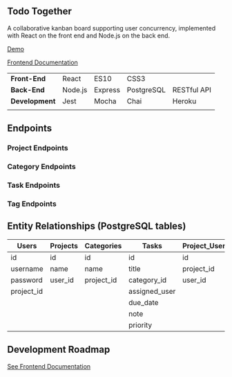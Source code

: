 ## Todo Together

A collaborative kanban board supporting user concurrency, implemented with React on the front end and Node.js on the back end.

[Demo](https://we-do.pmnord.now.sh/)

[Frontend Documentation](https://github.com/pmnord/todo-management-react-capstone-client)

| | | | | |
|-|-|-|-|-|
|**Front-End**|React|ES10|CSS3||
|**Back-End**|Node.js|Express|PostgreSQL|RESTful API|
|**Development**|Jest|Mocha|Chai|Heroku|Zeit|
| | | | | |

## Endpoints

### Project Endpoints

### Category Endpoints

### Task Endpoints

### Tag Endpoints

## Entity Relationships (PostgreSQL tables)

|Users|Projects|Categories|Tasks|Project_Users|
|-|-|-|-|-|
|id|id|id|id|id|
|username|name|name|title|project_id|
|password|user_id|project_id|category_id|user_id|
|project_id|||assigned_user||
||||due_date||
||||note||
||||priority||

## Development Roadmap

[See Frontend Documentation](https://github.com/pmnord/todo-management-react-capstone-client#user-content-developer-roadmap)